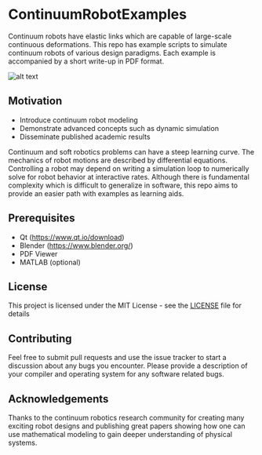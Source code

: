 # ContinuumRobotExamples

Continuum robots have elastic links which are capable of large-scale continuous deformations. This repo has example scripts to simulate continuum robots of various design paradigms. Each example is accompanied by a short write-up in PDF format.

![alt text](https://github.com/JohnDTill/ContinuumRobotExamples/raw/master/01_Statics/05_Tendon_Robot/LaTeX/fig/TendonRobotRender.jpg "Tendon-Driven Robot")

## Motivation

* Introduce continuum robot modeling
* Demonstrate advanced concepts such as dynamic simulation
* Disseminate published academic results

Continuum and soft robotics problems can have a steep learning curve. The mechanics of robot motions are described by differential equations. Controlling a robot may depend on writing a simulation loop to numerically solve for robot behavior at interactive rates. Although there is fundamental complexity which is difficult to generalize in software, this repo aims to provide an easier path with examples as learning aids.

## Prerequisites

* Qt (https://www.qt.io/download)
* Blender (https://www.blender.org/)
* PDF Viewer
* MATLAB (optional)

## License

This project is licensed under the MIT License - see the [LICENSE](LICENSE) file for details

## Contributing

Feel free to submit pull requests and use the issue tracker to start a discussion about any bugs you encounter. Please provide a description of your compiler and operating system for any software related bugs.

## Acknowledgements

Thanks to the continuum robotics research community for creating many exciting robot designs and publishing great papers showing how one can use mathematical modeling to gain deeper understanding of physical systems.
